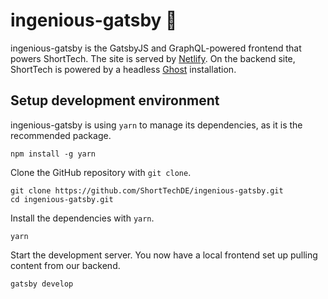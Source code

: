 # ingenious-gatsby 👾

ingenious-gatsby is the GatsbyJS and GraphQL-powered frontend that powers ShortTech. The site is served by [Netlify](https://www.netlify.com/).
On the backend site, ShortTech is powered by a headless [Ghost](https://ghost.org/) installation.

## Setup development environment
ingenious-gatsby is using `yarn` to manage its dependencies, as it is the recommended package. 
```
npm install -g yarn
````

Clone the GitHub repository with `git clone`.
```
git clone https://github.com/ShortTechDE/ingenious-gatsby.git
cd ingenious-gatsby.git
```

Install the dependencies with `yarn`.
```
yarn
```

Start the development server. You now have a local frontend set up pulling content from our backend.
```
gatsby develop
```
